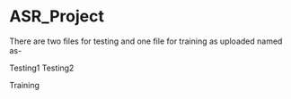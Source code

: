 # ASR_Project

There are two files for testing and one file for training as uploaded named as-

Testing1
Testing2

Training
